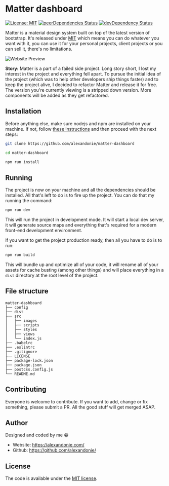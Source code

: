 # Matter dashboard

[![License: MIT](https://img.shields.io/badge/license-MIT-blue.svg)](https://opensource.org/licenses/MIT)
[![peerDependencies Status](https://img.shields.io/david/peer/alexandonie/matter-dashboard.svg)](https://david-dm.org/alexandonie/matter-dashboard?type=peer)
[![devDependency Status](https://img.shields.io/david/dev/alexandonie/matter-dashboard.svg)](https://david-dm.org/alexandonie/matter-dashboard?type=dev)

Matter is a material design system built on top of the latest version of bootstrap. It's released under [MIT](LICENSE) which means you can do whatever you want with it, you can use it for your personal projects, client projects or you can sell it, there's no limitations.

![Website Preview](https://stupefied-euler-a72577.netlify.com/aj13hf4hj5a3sdf7akp.jpg "Matter dashboard")


**Story:** Matter is a part of a failed side project. Long story short, I lost my interest in the project and everything fell apart. To pursue the initial idea of the project (which was to help other developers ship things faster) and to keep the project alive, I decided to refactor Matter and release it for free. The version you're currently viewing is a stripped down version. More components will be added as they get refactored.


## Installation

Before anything else, make sure nodejs and npm are installed on your machine. If not, follow [these instructions](https://docs.npmjs.com/downloading-and-installing-node-js-and-npm) and then proceed with the next steps:

```bash
git clone https://github.com/alexandonie/matter-dashboard
```

```bash
cd matter-dashboard
```

```bash
npm run install
```

## Running

The project is now on your machine and all the dependencies should be installed. All that's left to do is to fire up the project. You can do that my running the command:

```bash
npm run dev
```

This will run the project in development mode. It will start a local dev server, it will generate source maps and everything that's required for a modern front-end development environment.

If you want to get the project production ready, then all you have to do is to run:

```bash
npm run build
```

This will bundle up and optimize all of your code, it will rename all of your assets for cache busting (among other things) and will place everything in a `dist` directory at the root level of the project.

## File structure
```
matter-dashboard
├── config
├── dist
├── src
│   ├── images
│   ├── scripts
│   ├── styles
│   ├── views
│   └── index.js
├── .babelrc
├── .eslintrc
├── .gitignore
├── LICENSE
├── package-lock.json
├── package.json
├── postcss.config.js
└── README.md
```

## Contributing

Everyone is welcome to contribute. If you want to add, change or fix something, please submit a PR. All the good stuff will get merged ASAP.


## Author

Designed and coded by me 😁

-   Website: <https://alexandonie.com/>
-   Github: <https://github.com/alexandonie/>

## License

The code is available under the [MIT license](LICENSE).
